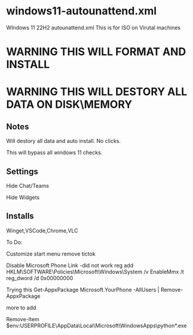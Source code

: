 # windows11-autounattend.xml
WIndows 11 22H2 autounattend.xml
This is for ISO on Virutal machines

# WARNING  THIS WILL FORMAT AND INSTALL

# WARNING THIS WILL DESTORY ALL DATA ON DISK\MEMORY


## Notes
Will destory all data and auto install.  No clicks.

This will bypass all windows 11 checks.

## Settings

Hide Chat/Teams

Hide Widgets


## Installs

Winget,VSCode,Chrome,VLC


To Do:

Customize start menu remove tictok

Disable Microsoft Phone Link -did not work
reg add HKLM\SOFTWARE\Policies\Microsoft\Windows\System /v EnableMmx /t reg_dword /d 0x00000000

Trying this
Get-AppxPackage Microsoft.YourPhone -AllUsers | Remove-AppxPackage

more to add

Remove-Item $env:USERPROFILE\AppData\Local\Microsoft\WindowsApps\python*.exe





